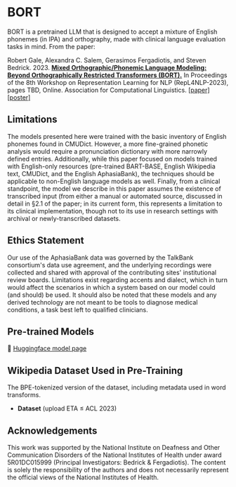 # BORT

BORT is a pretrained LLM that is designed to accept a mixture of English phonemes (in IPA) and orthography, made with clinical language evaluation tasks in mind. From the paper:

Robert Gale, Alexandra C. Salem, Gerasimos Fergadiotis, and Steven Bedrick. 2023. [**Mixed Orthographic/Phonemic Language Modeling: Beyond Orthographically Restricted Transformers (BORT).**](https://robertcgale.com/pub/2023-acl-bort-paper.pdf) In Proceedings of the 8th Workshop on Representation Learning for NLP (RepL4NLP-2023), pages TBD, Online. Association for Computational Linguistics. [[paper]](https://robertcgale.com/pub/2023-acl-bort-paper.pdf) [[poster]](https://robertcgale.com/pub/2023-acl-bort-poster.pdf)

## Limitations

The models presented here were trained with the basic inventory of English phonemes found in CMUDict. However, a more fine-grained phonetic analysis would require a pronunciation dictionary with more narrowly defined entries. Additionally, while this paper focused on models trained with English-only resources (pre-trained BART-BASE, English Wikipedia text, CMUDict, and the English AphasiaBank), the techniques should be applicable to non-English language models as well. Finally, from a clinical standpoint, the model we describe in this paper assumes the existence of transcribed input (from either a manual or automated source, discussed in detail in §2.1 of the paper; in its current form, this represents a limitation to its clinical implementation, though not to its use in research settings with archival or newly-transcribed datasets.

## Ethics Statement

Our use of the AphasiaBank data was governed by the TalkBank consortium's data use agreement, and the underlying recordings were collected and shared with approval of the contributing sites' institutional review boards.
Limitations exist regarding accents and dialect, which in turn would affect the scenarios in which a system based on our model could (and should) be used.
It should also be noted that these models and any derived technology are not meant to be tools to diagnose medical conditions, a task best left to qualified clinicians.

## Pre-trained Models

🤗&nbsp;[Huggingface model page](https://huggingface.co/palat/bort)

## Wikipedia Dataset Used in Pre-Training

The BPE-tokenized version of the dataset, including metadata used in word transforms.

- **Dataset** (upload ETA ≤ ACL 2023)

## Acknowledgements

This work was supported by the National Institute on Deafness and Other Communication Disorders of the National Institutes of Health under award 5R01DC015999 (Principal Investigators: Bedrick \& Fergadiotis). The content is solely the responsibility of the authors and does not necessarily represent the official views of the National Institutes of Health. 
